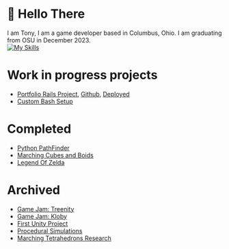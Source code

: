 # 👋 Hello There
I am Tony, I am a game developer based in Columbus, Ohio. I am graduating from OSU in December 2023.  
[![My Skills](https://skillicons.dev/icons?i=c,cs,cpp,blender,cmake,discord,js,linux,neovim,py,unity,vite,unreal)](https://skillicons.dev)

# Work in progress projects
- [Portfolio Rails Project](https://github.com/Tonyy456/Tony-Rails-Portfolio), [Github](https://github.com/Tonyy456/tonyy456.github.io), [Deployed](https://tonyy456.github.io/)
- [Custom Bash Setup](https://github.com/Tonyy456/BashCommands)

# Completed
- [Python PathFinder](https://github.com/Tonyy456/PythonPathfinder)
- [Marching Cubes and Boids](https://github.com/Tonyy456/BoidManeuverability)
- [Legend Of Zelda](https://github.com/taystay/LOZ)
  
# Archived 
- [Game Jam: Treenity](https://github.com/Tonyy456/Treenity)
- [Game Jam: Kloby](https://github.com/Tonyy456/Kloby)
- [First Unity Project](https://github.com/Tonyy456/Substratum)
- [Procedural Simulations](https://github.com/Tonyy456/procedural-simulation)
- [Marching Tetrahedrons Research](https://github.com/Tonyy456/MarchingTets)
